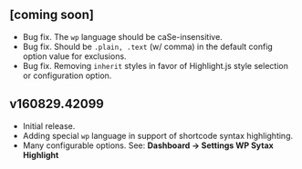 ## [coming soon]

- Bug fix. The `wp` language should be caSe-insensitive.
- Bug fix. Should be `.plain, .text` (w/ comma) in the default config option value for exclusions.
- Bug fix. Removing `inherit` styles in favor of Highlight.js style selection or configuration option.

## v160829.42099

- Initial release.
- Adding special `wp` language in support of shortcode syntax highlighting.
- Many configurable options. See: **Dashboard → Settings WP Sytax Highlight**
